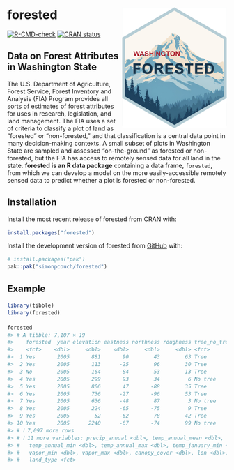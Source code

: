 
# forested <a href="https://simonpcouch.github.io/forested/"><img src="man/figures/logo.png" align="right" height="277" alt="forested website" /></a>

<!-- badges: start -->

[![R-CMD-check](https://github.com/simonpcouch/forested/actions/workflows/R-CMD-check.yaml/badge.svg)](https://github.com/simonpcouch/forested/actions/workflows/R-CMD-check.yaml)
[![CRAN
status](https://www.r-pkg.org/badges/version/forested)](https://www.r-pkg.org/badges/version/forested)
<!-- badges: end -->

## Data on Forest Attributes in Washington State

The U.S. Department of Agriculture, Forest Service, Forest Inventory and
Analysis (FIA) Program provides all sorts of estimates of forest
attributes for uses in research, legislation, and land management. The
FIA uses a set of criteria to classify a plot of land as “forested” or
“non-forested,” and that classification is a central data point in many
decision-making contexts. A small subset of plots in Washington State
are sampled and assessed “on-the-ground” as forested or non-forested,
but the FIA has access to remotely sensed data for all land in the
state. **forested is an R data package** containing a data frame,
`forested`, from which we can develop a model on the more
easily-accessible remotely sensed data to predict whether a plot is
forested or non-forested.

## Installation

Install the most recent release of forested from CRAN with:

``` r
install.packages("forested")
```

Install the development version of forested from
[GitHub](https://github.com/) with:

``` r
# install.packages("pak")
pak::pak("simonpcouch/forested")
```

## Example

``` r
library(tibble)
library(forested)

forested
#> # A tibble: 7,107 × 19
#>    forested  year elevation eastness northness roughness tree_no_tree dew_temp
#>    <fct>    <dbl>     <dbl>    <dbl>     <dbl>     <dbl> <fct>           <dbl>
#>  1 Yes       2005       881       90        43        63 Tree             0.04
#>  2 Yes       2005       113      -25        96        30 Tree             6.4 
#>  3 No        2005       164      -84        53        13 Tree             6.06
#>  4 Yes       2005       299       93        34         6 No tree          4.43
#>  5 Yes       2005       806       47       -88        35 Tree             1.06
#>  6 Yes       2005       736      -27       -96        53 Tree             1.35
#>  7 Yes       2005       636      -48        87         3 No tree          1.42
#>  8 Yes       2005       224      -65       -75         9 Tree             6.39
#>  9 Yes       2005        52      -62        78        42 Tree             6.5 
#> 10 Yes       2005      2240      -67       -74        99 No tree         -5.63
#> # ℹ 7,097 more rows
#> # ℹ 11 more variables: precip_annual <dbl>, temp_annual_mean <dbl>,
#> #   temp_annual_min <dbl>, temp_annual_max <dbl>, temp_january_min <dbl>,
#> #   vapor_min <dbl>, vapor_max <dbl>, canopy_cover <dbl>, lon <dbl>, lat <dbl>,
#> #   land_type <fct>
```
